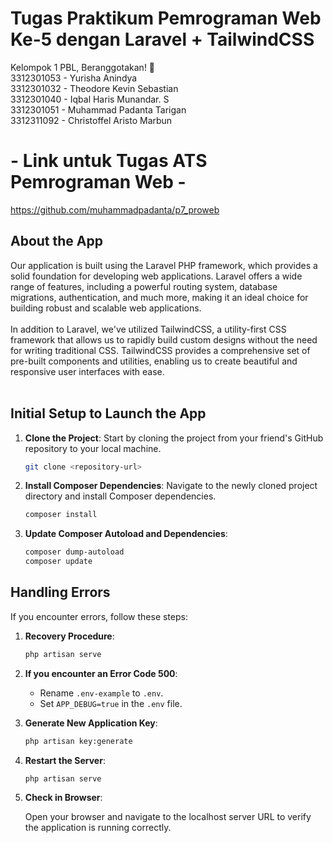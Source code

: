 # Tugas Praktikum Pemrograman Web Ke-5 dengan Laravel + TailwindCSS

Kelompok 1 PBL, Beranggotakan! 🚀
<br>
3312301053 - Yurisha Anindya 
<br>
3312301032 - Theodore Kevin Sebastian 
<br>
3312301040 - Iqbal Haris Munandar. S 
<br>
3312301051 - Muhammad Padanta Tarigan 
<br>
3312311092 - Christoffel Aristo Marbun 
<br>

# - Link untuk Tugas ATS Pemrograman Web -
https://github.com/muhammadpadanta/p7_proweb

## About the App

Our application is built using the Laravel PHP framework, which provides a solid foundation for developing web applications. Laravel offers a wide range of features, including a powerful routing system, database migrations, authentication, and much more, making it an ideal choice for building robust and scalable web applications.
<br><br>
In addition to Laravel, we've utilized TailwindCSS, a utility-first CSS framework that allows us to rapidly build custom designs without the need for writing traditional CSS. TailwindCSS provides a comprehensive set of pre-built components and utilities, enabling us to create beautiful and responsive user interfaces with ease.
<br><br>

## Initial Setup to Launch the App

1. **Clone the Project**: Start by cloning the project from your friend's GitHub repository to your local machine.

   ```bash
   git clone <repository-url>
   ```

2. **Install Composer Dependencies**: Navigate to the newly cloned project directory and install Composer dependencies.

   ```bash
   composer install
   ```

3. **Update Composer Autoload and Dependencies**:
   
   ```bash
   composer dump-autoload
   composer update
   ```

## Handling Errors

If you encounter errors, follow these steps:

1. **Recovery Procedure**:

   ```bash
   php artisan serve
   ```

2. **If you encounter an Error Code 500**:

   - Rename `.env-example` to `.env`.
   - Set `APP_DEBUG=true` in the `.env` file.

3. **Generate New Application Key**:

   ```bash
   php artisan key:generate
   ```

4. **Restart the Server**:

   ```bash
   php artisan serve
   ```

5. **Check in Browser**:

   Open your browser and navigate to the localhost server URL to verify the application is running correctly.


